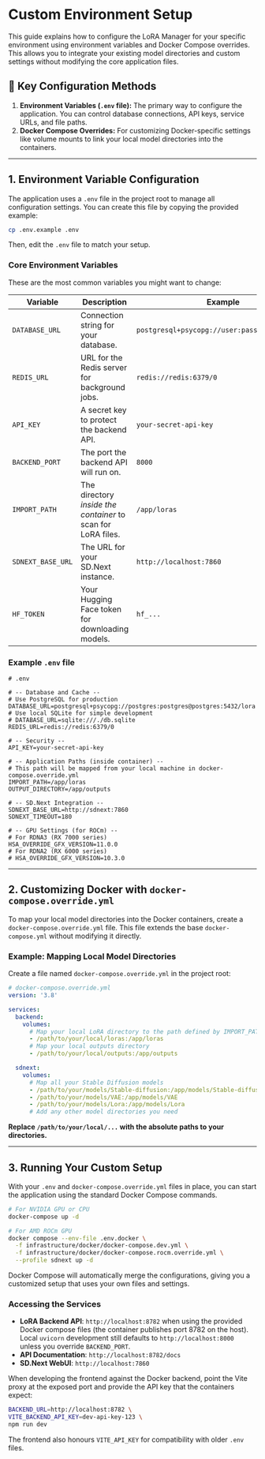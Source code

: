 # Custom Environment Setup

This guide explains how to configure the LoRA Manager for your specific environment using environment variables and Docker Compose overrides. This allows you to integrate your existing model directories and custom settings without modifying the core application files.

## 🚀 Key Configuration Methods

1.  **Environment Variables (`.env` file):** The primary way to configure the application. You can control database connections, API keys, service URLs, and file paths.
2.  **Docker Compose Overrides:** For customizing Docker-specific settings like volume mounts to link your local model directories into the containers.

---

## 1. Environment Variable Configuration

The application uses a `.env` file in the project root to manage all configuration settings. You can create this file by copying the provided example:

```bash
cp .env.example .env
```

Then, edit the `.env` file to match your setup.

### Core Environment Variables

These are the most common variables you might want to change:

| Variable | Description | Example |
| --- | --- | --- |
| `DATABASE_URL` | Connection string for your database. | `postgresql+psycopg://user:pass@host:5432/db` |
| `REDIS_URL` | URL for the Redis server for background jobs. | `redis://redis:6379/0` |
| `API_KEY` | A secret key to protect the backend API. | `your-secret-api-key` |
| `BACKEND_PORT` | The port the backend API will run on. | `8000` |
| `IMPORT_PATH` | The directory *inside the container* to scan for LoRA files. | `/app/loras` |
| `SDNEXT_BASE_URL` | The URL for your SD.Next instance. | `http://localhost:7860` |
| `HF_TOKEN` | Your Hugging Face token for downloading models. | `hf_...` |

### Example `.env` file

```env
# .env

# -- Database and Cache --
# Use PostgreSQL for production
DATABASE_URL=postgresql+psycopg://postgres:postgres@postgres:5432/lora
# Use local SQLite for simple development
# DATABASE_URL=sqlite:///./db.sqlite
REDIS_URL=redis://redis:6379/0

# -- Security --
API_KEY=your-secret-api-key

# -- Application Paths (inside container) --
# This path will be mapped from your local machine in docker-compose.override.yml
IMPORT_PATH=/app/loras
OUTPUT_DIRECTORY=/app/outputs

# -- SD.Next Integration --
SDNEXT_BASE_URL=http://sdnext:7860
SDNEXT_TIMEOUT=180

# -- GPU Settings (for ROCm) --
# For RDNA3 (RX 7000 series)
HSA_OVERRIDE_GFX_VERSION=11.0.0
# For RDNA2 (RX 6000 series)
# HSA_OVERRIDE_GFX_VERSION=10.3.0
```

---

## 2. Customizing Docker with `docker-compose.override.yml`

To map your local model directories into the Docker containers, create a `docker-compose.override.yml` file. This file extends the base `docker-compose.yml` without modifying it directly.

### Example: Mapping Local Model Directories

Create a file named `docker-compose.override.yml` in the project root:

```yaml
# docker-compose.override.yml
version: '3.8'

services:
  backend:
    volumes:
      # Map your local LoRA directory to the path defined by IMPORT_PATH
      - /path/to/your/local/loras:/app/loras
      # Map your local outputs directory
      - /path/to/your/local/outputs:/app/outputs

  sdnext:
    volumes:
      # Map all your Stable Diffusion models
      - /path/to/your/models/Stable-diffusion:/app/models/Stable-diffusion
      - /path/to/your/models/VAE:/app/models/VAE
      - /path/to/your/models/Lora:/app/models/Lora
      # Add any other model directories you need
```

**Replace `/path/to/your/local/...` with the absolute paths to your directories.**

---

## 3. Running Your Custom Setup

With your `.env` and `docker-compose.override.yml` files in place, you can start the application using the standard Docker Compose commands.

```bash
# For NVIDIA GPU or CPU
docker-compose up -d

# For AMD ROCm GPU
docker compose --env-file .env.docker \
  -f infrastructure/docker/docker-compose.dev.yml \
  -f infrastructure/docker/docker-compose.rocm.override.yml \
  --profile sdnext up -d
```

Docker Compose will automatically merge the configurations, giving you a customized setup that uses your own files and settings.

### Accessing the Services

- **LoRA Backend API**: `http://localhost:8782` when using the provided Docker compose files (the container publishes port 8782
  on the host). Local `uvicorn` development still defaults to `http://localhost:8000` unless you override `BACKEND_PORT`.
- **API Documentation**: `http://localhost:8782/docs`
- **SD.Next WebUI**: `http://localhost:7860`

When developing the frontend against the Docker backend, point the Vite proxy at the exposed port and provide the API key that
the containers expect:

```bash
BACKEND_URL=http://localhost:8782 \
VITE_BACKEND_API_KEY=dev-api-key-123 \
npm run dev
```

The frontend also honours `VITE_API_KEY` for compatibility with older `.env` files.
